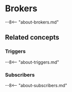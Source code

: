 # Brokers

--8<-- "about-brokers.md"

## Related concepts

### Triggers

--8<-- "about-triggers.md"

### Subscribers

--8<-- "about-subscribers.md"

<!--
## Additional resources

## Next steps

Placeholder to add these later
-->
